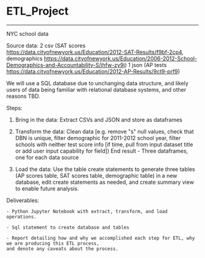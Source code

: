 # ETL_Project

<hr>

NYC school data

Source data: 
2 csv (SAT scores https://data.cityofnewyork.us/Education/2012-SAT-Results/f9bf-2cp4, demographics https://data.cityofnewyork.us/Education/2006-2012-School-Demographics-and-Accountability-S/ihfw-zy9j)
1 json (AP tests https://data.cityofnewyork.us/Education/2012-AP-Results/9ct9-prf9)

We will use a SQL database due to unchanging data structure, and likely users of data being familiar with relational database systems, and other reasons TBD. 

Steps: 

1. Bring in the data: Extract CSVs and JSON and store as dataframes

2. Transform the data: Clean data [e.g. remove "s" null values, check that DBN is unique, filter demographic for 2011-2012 school year, filter schools with neither test score info [if time, pull from input dataset title or add user input capability for field]) 
	End result - Three dataframes, one for each data source

3. Load the data: Use the table create statements to generate three tables (AP scores table, SAT scores table, demographic table) in a new database, edit create statements as 	needed, and create summary view to enable future analysis. 

Deliverables:

	- Python Jupyter Notebook with extract, transform, and load operations.
	
	- Sql statement to create database and tables

	- Report detailing how and why we accomplished each step for ETL, why we are producing this ETL process, 
	and denote any caveats about the process. 


